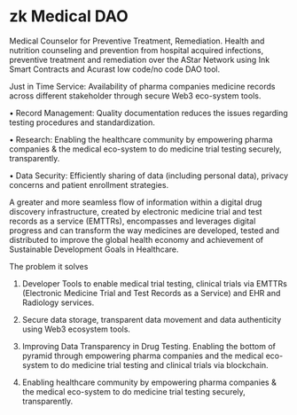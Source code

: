 # zk Medical DAO

Medical Counselor for Preventive Treatment, Remediation. Health and nutrition counseling and prevention from hospital acquired infections, preventive treatment and remediation over the AStar Network using Ink Smart Contracts and Acurast low code/no code DAO tool.

Just in Time Service: Availability of pharma companies medicine records across different stakeholder through secure Web3 eco-system tools.

• Record Management: Quality documentation reduces the issues regarding testing procedures and standardization.

• Research: Enabling the healthcare community by empowering pharma companies & the medical eco-system to do medicine trial testing securely, transparently.

• Data Security: Efficiently sharing of data (including personal data), privacy concerns and patient enrollment strategies.

A greater and more seamless flow of information within a digital drug discovery infrastructure, created by electronic medicine trial and test records as a service (EMTTRs), encompasses and leverages digital progress and can transform the way medicines are developed, tested and distributed to improve the global health economy and achievement of Sustainable Development Goals in Healthcare.


The problem it solves
1. Developer Tools to enable medical trial testing, clinical trials via EMTTRs (Electronic Medicine Trial and Test Records as a Service) and EHR and Radiology services.

2.  Secure data storage, transparent data movement and data authenticity using Web3 ecosystem tools.

3. Improving Data Transparency in Drug Testing. Enabling the bottom of pyramid through empowering pharma companies and the medical eco-system to do medicine trial testing and clinical trials via blockchain.

4.  Enabling healthcare community by empowering pharma companies & the medical eco-system to do medicine trial testing securely, transparently.

